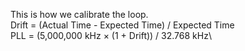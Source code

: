 This is how we calibrate the loop.\
Drift = (Actual Time - Expected Time) / Expected Time\
PLL = (5,000,000 kHz × (1 + Drift)) / 32.768 kHz\
